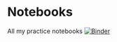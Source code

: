 # Notebooks
All my practice notebooks
[![Binder](https://mybinder.org/badge_logo.svg)](https://mybinder.org/v2/gh/RamonaRubalcava/Notebooks.git/master?filepath=H3_Practice.ipynb)
